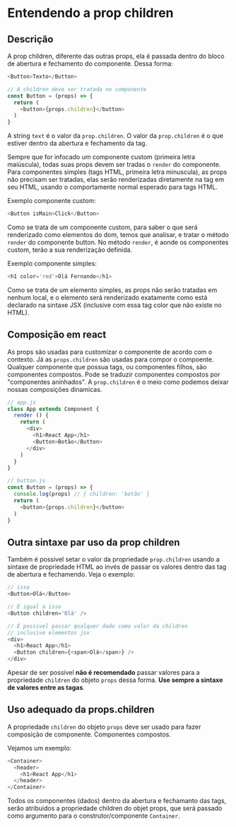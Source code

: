 # Entendendo a prop children

## Descrição 

A prop children, diferente das outras props, ela é passada dentro do
bloco de abertura e fechamento do componente. Dessa forma:

```js
<Button>Texto</Button>

// A children deve ser tratada no componente
const Button = (props) => {
  return (
    <button>{props.children}</button>
  )
}
```

A string `text` é o valor da `prop.children`.
O valor da `prop.children` é o que estiver dentro da abertura e fechamento
da tag.

Sempre que for infocado um componente custom (primeira letra maiúscula), todas 
suas props devem ser tradas o `render` do componente.
Para componentes simples (tags HTML, primeira letra minuscula), as props não precisam
ser tratadas, elas serão renderizadas diretamente na tag em seu HTML, usando o comportamente
normal esperado para tags HTML.

Exemplo componente custom:

```js
<Button isMain>Click</Button>
```

Como se trata de um componente custom, para saber o que será renderizado como elementos do dom,
temos que analisar, e tratar o método `render` do componente button. No método `render`, é
aonde os componentes custom, terão a sua renderização definida.

Exemplo componente simples:

```js
<h1 color='red'>Olá Fernando</h1>
```

Como se trata de um elemento simples, as props não serão tratadas em nenhum local, e o elemento
será renderizado exatamente como está declarado na sintaxe JSX (inclusive com essa tag color que
não existe no HTML). 

## Composição em react

As props são usadas para customizar o componente de acordo com o contexto.
Já as `props.children` são usadas para compor o compoente. Qualquer componente
que possua tags, ou componentes filhos, são componentes compostos. 
Pode se traduzir componentes compostos por "componentes aninhados".
A `prop.children` é o meio como podemos deixar nossas composições dinamicas.

```js
// app.js
class App extends Component {
  render () {
    return (
      <div>
        <h1>React App</h1>
        <Button>Botão</Button>
      </div>
    )
  }
}

// button.js
const Button = (props) => {
  console.log(props) // { children: 'botão' }
  return (
    <button>{props.children}</button>
  )
}
```

## Outra sintaxe par uso da prop children

Também é possivel setar o valor da propriedade `prop.children` usando
a sintaxe de propriedade HTML ao invés de passar os valores dentro das tag
de abertura e fechamendo. Veja o exemplo:

```js
// isso
<Button>Olá</Button>

// É igual a isso
<Button children='Olá' />

// É possivel passar qualquer dado como valor da children
// inclusive elementos jsx
<div>
  <h1>React App</h1>
  <Button children={<span>Olá</span>} />
</div>
```

Apesar de ser possivel **não é recomendado** passar valores para a propriedade `children`
do objeto `props` dessa forma. **Use sempre a sintaxe de valores entre as tagas**.

## Uso adequado da props.children

A propriedade `children` do objeto `props` deve ser usado para fazer composição de componente.
Componentes compostos.

Vejamos um exemplo:

```js
<Container>
  <header>
    <h1>React App</h1>
  </header>
</Container>
```

Todos os componentes (dados) dentro da abertura e fechamanto das tags, serão atribuidos
a propriedade children do objet props, que será passado como argumento para o 
construtor/componente `Container`.
